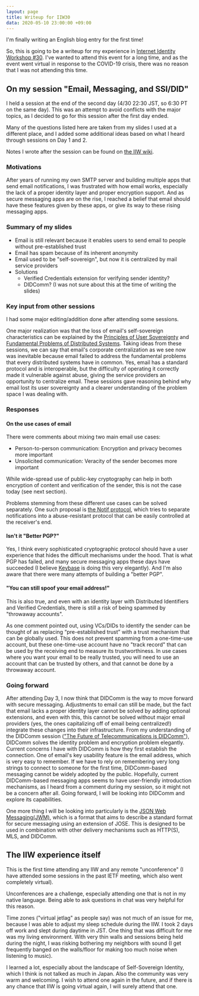 ```yaml
---
layout: page
title: Writeup for IIW30
data: 2020-05-10 23:00:00 +09:00
---
```


I'm finally writing an English blog entry for the first time!

So, this is going to be a writeup for my experience in [Internet Identity Workshop #30](https://internetidentityworkshop.com/). I've wanted to attend this event for a long time, and as the event went virtual in response to the COVID-19 crisis, there was no reason that I was not attending this time.

## On my session "Email, Messaging, and SSI/DID"

<script async class="speakerdeck-embed" data-id="611b9926d37b401981b4792367d7fb7e" data-ratio="1.77777777777778" src="//speakerdeck.com/assets/embed.js"></script>

I held a session at the end of the second day (4/30 22:30 JST, so 6:30 PT on the same day). This was an attempt to avoid conflicts with the major topics, as I decided to go for this session after the first day ended.

Many of the questions listed here are taken from my slides I used at a different place, and I added some additional ideas based on what I heard through sessions on Day 1 and 2.

Notes I wrote after the session can be found on [the IIW wiki](https://iiw.idcommons.net/Open_Discussion_on_Email,_Messaging,_and_SSI/DID).

### Motivations

After years of running my own SMTP server and building multiple apps that send email notifications, I was frustrated with how email works, especially the lack of a proper identity layer and proper encryption support. And as secure messaging apps are on the rise, I reached a belief that email should have these features given by these apps, or give its way to these rising messaging apps.

### Summary of my slides

- Email is still relevant because it enables users to send email to people without pre-established trust
- Email has spam because of its inherent anonymity
- Email used to be "self-sovereign", but now it is centralized by mail service providers
- Solutions
  - Verified Credentials extension for verifying sender identity?
  - DIDComm? (I was not sure about this at the time of writing the slides)

### Key input from other sessions

I had some major editing/addition done after attending some sessions.

One major realization was that the loss of email's self-sovereign characteristics can be explained by the [Principles of User Sovereignty](https://iiw.idcommons.net/Principles_of_User_Sovereignty_(1/3)) and [Fundamental Problems of Distributed Systems](https://iiw.idcommons.net/Fundamental_Problems_of_Distributed_Systems_(2/3)). Taking ideas from these sessions, we can say that email's corporate centralization as we see now was inevitable because email failed to address the fundamental problems that every distributed systems have in common. Yes, email has a standard protocol and is interoperable, but the difficulty of operating it correctly made it vulnerable against abuse, giving the service providers an opportunity to centralize email. These sessions gave reasoning behind why email lost its user sovereignty and a clearer understanding of the problem space I was dealing with.

### Responses

#### On the use cases of email

There were comments about mixing two main email use cases:

- Person-to-person communication: Encryption and privacy becomes more important
- Unsolicited communication: Veracity of the sender becomes more important

While wide-spread use of public-key cryptography can help in both encryption of content and verification of the sender, this is not the case today (see next section).

Problems stemming from these different use cases can be solved separately. One such proposal is [the Notif protocol](https://www.slideshare.net/jim_fenton/notifs-2018), which tries to separate notifications into a abuse-resistant protocol that can be easily controlled at the receiver's end.

#### Isn't it "Better PGP?"

Yes, I think every sophisticated cryptographic protocol should have a user experience that hides the difficult mechanisms under the hood. That is what PGP has failed, and many secure messaging apps these days have succeeded (I believe [Keybase](https://keybase.io/) is doing this very elegantly). And I'm also aware that there were many attempts of building a "better PGP".

#### "You can still spoof your email address!"

This is also true, and even with an identity layer with Distributed Identifiers and Verified Credentials, there is still a risk of being spammed by "throwaway accounts".

As one comment pointed out, using VCs/DIDs to identify the sender can be thought of as replacing “pre-established trust” with a trust mechanism that can be globally used. This does not prevent spamming from a one-time-use account, but these one-time-use account have no "track record" that can be used by the receiving end to measure its trustworthiness. In use cases where you want your email to be really trusted, you will need to use an account that can be trusted by others, and that cannot be done by a throwaway account.

### Going forward

After attending Day 3, I now think that DIDComm is the way to move forward with secure messaging. Adjustments to email can still be made, but the fact that email lacks a proper identity layer cannot be solved by adding optional extensions, and even with this, this cannot be solved without major email providers (yes, the ones capitalizing off of email being centralized!) integrate these changes into their infrastructure. From my understanding of the DIDComm session (["The Future of Telecommunications is DIDComm"](https://iiw.idcommons.net/The_Future_of_Telecommunications_is_DID_Comm)), DIDComm solves the identity problem and encryption problem elegantly. Current concerns I have with DIDComm is how they first establish the connection. One of email's key usability feature is the email address, which is very easy to remember. If we have to rely on remembering very long strings to connect to someone for the first time, DIDComm-based messaging cannot be widely adopted by the public. Hopefully, current DIDComm-based messaging apps seems to have user-friendly introduction mechanisms, as I heard from a comment during my session, so it might not be a concern after all. Going forward, I will be looking into DIDComm and explore its capabilities.

One more thing I will be looking into particularly is the [JSON Web Messaging(JWM)](https://github.com/mattrglobal/jwm), which is a format that aims to describe a standard format for secure messaging using an extension of JOSE. This is designed to be used in combination with other delivery mechanisms such as HTTP(S), MLS, and DIDComm.

## The IIW experience itself

This is the first time attending any IIW and any remote "unconference" (I have attended some sessions in the past IETF meeting, which also went completely virtual).

Unconferences are a challenge, especially attending one that is not in my native language. Being able to ask questions in chat was very helpful for this reason.

Time zones ("virtual jetlag" as people say) was not much of an issue for me, because I was able to adjust my sleep schedule during the IIW. I took 2 days off work and slept during daytime in JST. One thing that was difficult for me was my living environment. With very thin walls and sessions being held during the night, I was risking bothering my neighbors with sound (I get frequently banged on the walls/floor for making too much noise when listening to music).

I learned a lot, especially about the landscape of Self-Sovereign Identity, which I think is not talked as much in Japan. Also the community was very warm and welcoming. I wish to attend one again in the future, and if there is any chance that IIW is going virtual again, I will surely attend that one.
